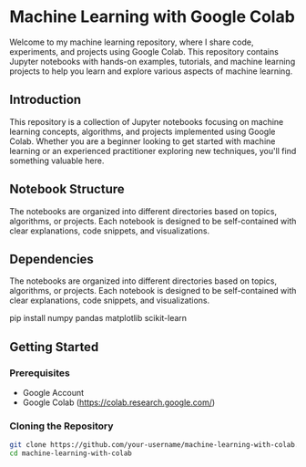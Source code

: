 # Machine Learning with Google Colab

Welcome to my machine learning repository, where I share code, experiments, and projects using Google Colab. This repository contains Jupyter notebooks with hands-on examples, tutorials, and machine learning projects to help you learn and explore various aspects of machine learning.

## Introduction

This repository is a collection of Jupyter notebooks focusing on machine learning concepts, algorithms, and projects implemented using Google Colab. Whether you are a beginner looking to get started with machine learning or an experienced practitioner exploring new techniques, you'll find something valuable here.

## Notebook Structure

The notebooks are organized into different directories based on topics, algorithms, or projects. Each notebook is designed to be self-contained with clear explanations, code snippets, and visualizations.

## Dependencies

The notebooks are organized into different directories based on topics, algorithms, or projects. Each notebook is designed to be self-contained with clear explanations, code snippets, and visualizations.

pip install numpy pandas matplotlib scikit-learn


## Getting Started

### Prerequisites
- Google Account
- Google Colab (https://colab.research.google.com/)

### Cloning the Repository
```bash
git clone https://github.com/your-username/machine-learning-with-colab.git
cd machine-learning-with-colab


